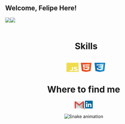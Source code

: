 ## Welcome, Felipe Here!
<div>
  
  <img height="165em" src="https://github-readme-stats.vercel.app/api?username=felipemendes1409&show_icons=true&theme=great-gatsby&include_all_commits=true&count_private=true"/>
  <img align="left" height="167em" src="https://github-readme-stats.vercel.app/api/top-langs/?username=felipemendes1409&layout=compact&langs_count=16&theme=great-gatsby"/>
</div>
<br>

<h1 align="center">Skills</h1>

<div align="center"> 
  <div style="display: inline_block"><br>
    <img align="center" height="30" width="40" alt="js-icon"  src="https://raw.githubusercontent.com/devicons/devicon/master/icons/javascript/javascript-plain.svg">
    <img align="center" height="30" width="40" alt="html-icon" src="https://raw.githubusercontent.com/devicons/devicon/master/icons/html5/html5-original.svg">
    <img align="center" height="30" width="40" alt="css-icon" src="https://raw.githubusercontent.com/devicons/devicon/master/icons/css3/css3-original.svg">
     
   </div>
   
  <h1 align="center">Where to find me</h1>
  <div align="center">
      <a href = "mailto: fe.renato97@gmail.com">
    <img width="30" src="gmail.svg">
  </a>
    <a href = "https://www.linkedin.com/in/felipe-renato/">
    <img width="25" src="linkedin.svg">
  </a>
  </div>
  
  ![Snake animation](https://github.com/felipemendes1409/felipemendes1409/blob/output/github-contribution-grid-snake.svg)
